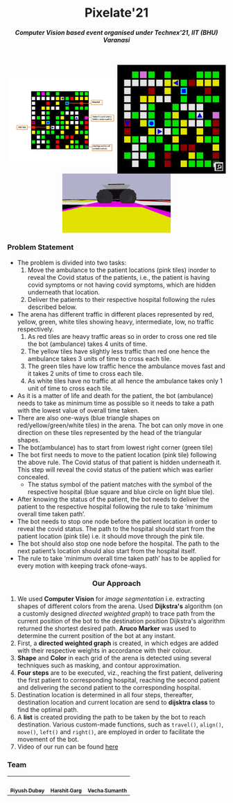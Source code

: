 <html>
<body>
    
<h1 align=center>Pixelate'21</h1>
    
<h4 align=center><em>Computer Vision based event organised under Technex'21, IIT (BHU) Varanasi</em></h4><br>
    
<p align=center>
    <img align=center src = "media/arena_details.jpg" alt = "Arena" width = "250">
    <img align=center src="media/arena_image.png" width="250">
    <img align=center src = "media/husky.gif" alt = "Bot" width = "250"> 
</p>
    
<h3> Problem Statement</h3>
<ul>
    <li>
        The problem is divided into two tasks:
        <ol>
            <li>
                Move the ambulance to the patient locations (pink tiles) inorder to reveal the Covid status of the
                patients, i.e., the patient is having covid symptoms or not having covid symptoms, which are hidden
                underneath that location.
            </li>
            <li>
                Deliver the patients to their respective hospital following the rules described below.
            </li>
        </ol>
    </li>
    <li>
        The arena has different traffic in different places represented by red, yellow, green, white tiles showing
        heavy, intermediate, low, no traffic respectively.
        <ol>
            <li>
                As red tiles are heavy traffic areas so in order to cross one red tile the bot (ambulance) takes 4 units
                of time.
            </li>
            <li>
                The yellow tiles have slightly less traffic than red one hence the ambulance takes 3 units of time to
                cross each tile.
            </li>
            <li>
                The green tiles have low traffic hence the ambulance moves fast and it takes 2 units of time to cross
                each tile.
            </li>
            <li>
                As white tiles have no traffic at all hence the ambulance takes only 1 unit of time to cross each tile.
            </li>
        </ol>
    </li>
    <li>
        As it is a matter of life and death for the patient, the bot (ambulance) needs to take as minimum time as
        possible so it needs to take a path with the lowest value of overall time taken.
    </li>
    <li>
        There are also one-ways (blue triangle shapes on red/yellow/green/white tiles) in the arena. The bot can only
        move in one direction on these tiles represented by the head of the triangular shapes.
    </li>
    <li>
        The bot(ambulance) has to start from lowest right corner (green tile)
    </li>
    <li>
        The bot first needs to move to the patient location (pink tile) following the above rule. The Covid status of
        that patient is hidden underneath it. This step will reveal the covid status of the patient which was earlier
        concealed.
        <ul>
            <li>
                The status symbol of the patient matches with the symbol of the respective hospital (blue square and
                blue circle on light blue tile).
            </li>
        </ul>
    </li>
    <li>
        After knowing the status of the patient, the bot needs to deliver the patient to the respective hospital
        following the rule to take ‘minimum overall time taken path’.
    </li>
    <li>
        The bot needs to stop one node before the patient location in order to reveal the covid status. The path to the
        hospital should start from the patient location (pink tile) i.e. it should move through the pink tile.
    </li>
    <li>
        The bot should also stop one node before the hospital. The path to the next patient’s location should also start
        from the hospital itself.
    </li>
    <li>
        The rule to take ‘minimum overall time taken path’ has to be applied for every motion with keeping track
        ofone-ways.
    </li>
</ul>
    
<h3 align=center> Our Approach </h3>
    
1. We used <b> Computer Vision</b> for <i>image segmentation</i> i.e. extracting shapes of different colors from the arena. Used <b>Dijkstra's</b> algorithm (on a customly designed <i>directed weighted graph</i>) to trace path from the current position of the bot to the destination position Dijkstra's algorithm returned the shortest desired path. <b>Aruco Marker</b> was used to determine the current position of the bot at any instant. <br>
2. First, a <b>directed weighted graph</b> is created, in which edges are added with their respective weights in accordance with their colour. <br>
3. <b>Shape</b> and <b>Color</b> in each grid of the arena is detected using several techniques such as masking, and contour approximation.<br>
4. <b>Four steps</b> are to be executed, viz., reaching the first patient, delivering the first patient to corresponding hospital, reaching the second patient and delivering the second patient to the corresponding hospital.
5. Destination location is determined in all four steps, thereafter, destination location and current location are send to <b>dijsktra class</b> to find the optimal path.
6. A <b>list</b> is created providing the path to be taken by the bot to reach destination. Various custom-made functions, such as <code>travel()</code>, <code>align()</code>, <code>move()</code>, <code>left()</code> and <code>right()</code>, are employed in order to facilitate the movement of the bot. <br>
8. Video of our run can be found [here](https://youtu.be/CxlYF0vOuJw)

<h3>Team</h3>
    
<table>
    <td align="center">
      <a href="https://github.com/Piyush-1107">
         <img src="https://avatars.githubusercontent.com/u/57211113?v=4" width="100px;" alt=""/>
         <br />
         <sub>
            <b>Piyush Dubey</b>
         </sub>
      </a>
      <br />
   </td>
   <td align="center">
      <a href="https://github.com/techyharshit123">
         <img src="https://avatars.githubusercontent.com/u/69367737?v=4" width="100px;" alt=""/>
         <br />
         <sub>
            <b>Harshit Garg</b>
         </sub>
      </a>
      <br />
   </td>
   <td align="center">
      <a href="https://github.com/kyoobi">
         <img src="https://avatars.githubusercontent.com/u/72882826?v=4" width="100px;" alt=""/>
         <br />
         <sub>
            <b>Vecha Sumanth</b>
         </sub>
      </a>
      <br />
   </td>
</table>
 
</body>
</html>
